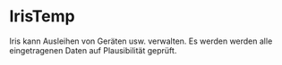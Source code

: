 # IrisTemp
Iris kann Ausleihen von Geräten usw. verwalten. 
Es werden werden alle eingetragenen Daten auf Plausibilität geprüft.
